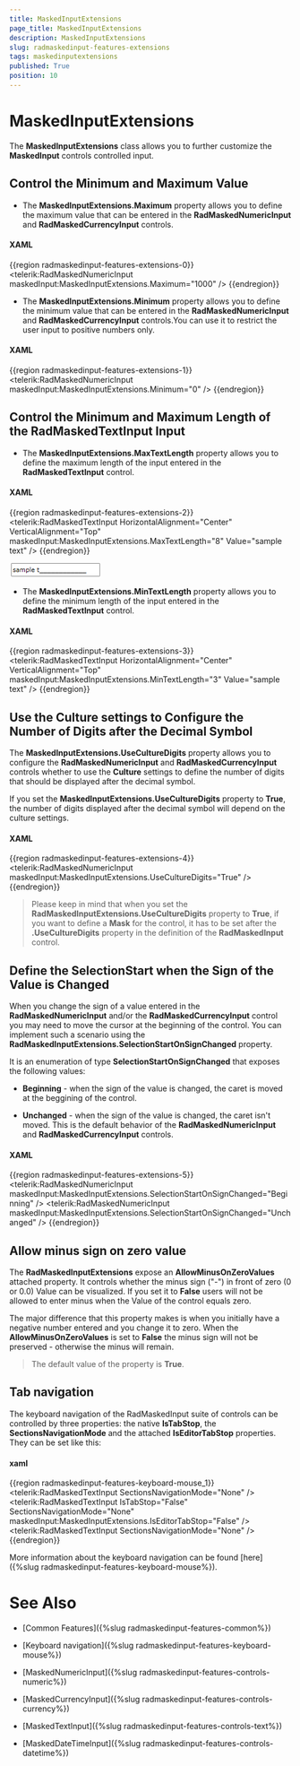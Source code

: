 ```yaml
---
title: MaskedInputExtensions
page_title: MaskedInputExtensions
description: MaskedInputExtensions
slug: radmaskedinput-features-extensions
tags: maskedinputextensions
published: True
position: 10
---
```


# MaskedInputExtensions



The __MaskedInputExtensions__ class allows you to further customize the __MaskedInput__ controls controlled input.
      

## Control the Minimum and Maximum Value

* The __MaskedInputExtensions.Maximum__ property allows you to define the maximum value that can be entered in the __RadMaskedNumericInput__ and __RadMaskedCurrencyInput__ controls.
            

#### __XAML__

{{region radmaskedinput-features-extensions-0}}
	<UserControl x:Class="MaskedInputSample.MainPage" 
	             xmlns="http://schemas.microsoft.com/winfx/2006/xaml/presentation"
	             xmlns:x="http://schemas.microsoft.com/winfx/2006/xaml"
	             xmlns:d="http://schemas.microsoft.com/expression/blend/2008"
	             xmlns:maskedInput="clr-namespace:Telerik.Windows.Controls.MaskedInput;assembly=Telerik.Windows.Controls.Input"
	             xmlns:mc="http://schemas.openxmlformats.org/markup-compatibility/2006"
	             xmlns:telerik="http://schemas.telerik.com/2008/xaml/presentation"
	             d:DesignHeight="300"
	             d:DesignWidth="400"
	             mc:Ignorable="d">
	    <telerik:RadMaskedNumericInput maskedInput:MaskedInputExtensions.Maximum="1000" />
	</UserControl>
	{{endregion}}



* The __MaskedInputExtensions.Minimum__ property allows you to define the minimum value that can be entered in the __RadMaskedNumericInput__ and __RadMaskedCurrencyInput__ controls.You can use it to restrict the user input to positive numbers only.
            

#### __XAML__

{{region radmaskedinput-features-extensions-1}}
	<UserControl x:Class="MaskedInputSample.MainPage" 
	             xmlns="http://schemas.microsoft.com/winfx/2006/xaml/presentation"
	             xmlns:x="http://schemas.microsoft.com/winfx/2006/xaml"
	             xmlns:d="http://schemas.microsoft.com/expression/blend/2008"
	             xmlns:maskedInput="clr-namespace:Telerik.Windows.Controls.MaskedInput;assembly=Telerik.Windows.Controls.Input"
	             xmlns:mc="http://schemas.openxmlformats.org/markup-compatibility/2006"
	             xmlns:telerik="http://schemas.telerik.com/2008/xaml/presentation"
	             d:DesignHeight="300"
	             d:DesignWidth="400"
	             mc:Ignorable="d">
	    <telerik:RadMaskedNumericInput maskedInput:MaskedInputExtensions.Minimum="0" />
	</UserControl>
	{{endregion}}



## Control the Minimum and Maximum Length of the RadMaskedTextInput Input

* The __MaskedInputExtensions.MaxTextLength__ property allows you to define the maximum length of the input entered in the __RadMaskedTextInput__ control.
            

#### __XAML__

{{region radmaskedinput-features-extensions-2}}
	<UserControl x:Class="MaskedInputSample.MainPage" 
	             xmlns="http://schemas.microsoft.com/winfx/2006/xaml/presentation"
	             xmlns:x="http://schemas.microsoft.com/winfx/2006/xaml"
	             xmlns:d="http://schemas.microsoft.com/expression/blend/2008"
	             xmlns:maskedInput="clr-namespace:Telerik.Windows.Controls.MaskedInput;assembly=Telerik.Windows.Controls.Input"
	             xmlns:mc="http://schemas.openxmlformats.org/markup-compatibility/2006"
	             xmlns:telerik="http://schemas.telerik.com/2008/xaml/presentation"
	             d:DesignHeight="300"
	             d:DesignWidth="400"
	             mc:Ignorable="d">
	    <telerik:RadMaskedTextInput HorizontalAlignment="Center" 
	                                VerticalAlignment="Top"
	                                maskedInput:MaskedInputExtensions.MaxTextLength="8"
	                                Value="sample text" />
	</UserControl>
	{{endregion}}

![radmaskedinput-features-extensions-max Length](images/radmaskedinput_features_extensions_maxLength.png)

* The __MaskedInputExtensions.MinTextLength__ property allows you to define the minimum length of the input entered in the __RadMaskedTextInput__ control.
            

#### __XAML__

{{region radmaskedinput-features-extensions-3}}
	<UserControl x:Class="MaskedInputSample.MainPage" 
	             xmlns="http://schemas.microsoft.com/winfx/2006/xaml/presentation"
	             xmlns:x="http://schemas.microsoft.com/winfx/2006/xaml"
	             xmlns:d="http://schemas.microsoft.com/expression/blend/2008"
	             xmlns:maskedInput="clr-namespace:Telerik.Windows.Controls.MaskedInput;assembly=Telerik.Windows.Controls.Input"
	             xmlns:mc="http://schemas.openxmlformats.org/markup-compatibility/2006"
	             xmlns:telerik="http://schemas.telerik.com/2008/xaml/presentation"
	             d:DesignHeight="300"
	             d:DesignWidth="400"
	             mc:Ignorable="d">
	    <telerik:RadMaskedTextInput HorizontalAlignment="Center" 
	                                VerticalAlignment="Top"
	                                maskedInput:MaskedInputExtensions.MinTextLength="3"
	                                Value="sample text" />
	</UserControl>
	{{endregion}}



## Use the Culture settings to Configure the Number of Digits after the Decimal Symbol

The __MaskedInputExtensions.UseCultureDigits__ property allows you to configure the __RadMaskedNumericInput__ and __RadMaskedCurrencyInput__ controls whether to use the __Culture__ settings to define the number of digits that should be displayed after the decimal symbol.
        

If you set the __MaskedInputExtensions.UseCultureDigits__ property to __True__, the number of digits displayed after the decimal symbol will depend on the culture settings.
        

#### __XAML__

{{region radmaskedinput-features-extensions-4}}
	<UserControl x:Class="MaskedInputSample.MainPage" 
	             xmlns="http://schemas.microsoft.com/winfx/2006/xaml/presentation"
	             xmlns:x="http://schemas.microsoft.com/winfx/2006/xaml"
	             xmlns:d="http://schemas.microsoft.com/expression/blend/2008"
	             xmlns:maskedInput="clr-namespace:Telerik.Windows.Controls.MaskedInput;assembly=Telerik.Windows.Controls.Input"
	             xmlns:mc="http://schemas.openxmlformats.org/markup-compatibility/2006"
	             xmlns:telerik="http://schemas.telerik.com/2008/xaml/presentation"
	             d:DesignHeight="300"
	             d:DesignWidth="400"
	             mc:Ignorable="d">
	<telerik:RadMaskedNumericInput maskedInput:MaskedInputExtensions.UseCultureDigits="True" />
	</UserControl>
	{{endregion}}



>Please keep in mind that when you set the __RadMaskedInputExtensions.UseCultureDigits__ property to __True__, if you want to define a __Mask__ for the control, it has to be set after the __.UseCultureDigits__ property in the definition of the __RadMaskedInput__ control.
          

## Define the SelectionStart when the Sign of the Value is Changed

When you change the sign of a value entered in the __RadMaskedNumericInput__ and/or the __RadMaskedCurrencyInput__ control you may need to move the cursor at the beginning of the control. You can implement such a scenario using the  __RadMaskedInputExtensions.SelectionStartOnSignChanged__ property.
        

It is an enumeration of type __SelectionStartOnSignChanged__ that exposes the following values:
        

* __Beginning__ - when the sign of the value is changed, the caret is moved at the beggining of the control.
            

* __Unchanged__ - when the sign of the value is changed, the caret isn't moved. This is the default behavior of the __RadMaskedNumericInput__ and __RadMaskedCurrencyInput__ controls.
            

#### __XAML__

{{region radmaskedinput-features-extensions-5}}
	<UserControl x:Class="MaskedInputSample.MainPage" 
	             xmlns="http://schemas.microsoft.com/winfx/2006/xaml/presentation"
	             xmlns:x="http://schemas.microsoft.com/winfx/2006/xaml"
	             xmlns:d="http://schemas.microsoft.com/expression/blend/2008"
	             xmlns:maskedInput="clr-namespace:Telerik.Windows.Controls.MaskedInput;assembly=Telerik.Windows.Controls.Input"
	             xmlns:mc="http://schemas.openxmlformats.org/markup-compatibility/2006"
	             xmlns:telerik="http://schemas.telerik.com/2008/xaml/presentation"
	             d:DesignHeight="300"
	             d:DesignWidth="400"
	             mc:Ignorable="d">
	    <StackPanel Background="White">
	        <telerik:RadMaskedNumericInput maskedInput:MaskedInputExtensions.SelectionStartOnSignChanged="Beginning" />
	        <telerik:RadMaskedNumericInput maskedInput:MaskedInputExtensions.SelectionStartOnSignChanged="Unchanged" />
	    </StackPanel>
	</UserControl>
	{{endregion}}



## Allow minus sign on zero value

The __RadMaskedInputExtensions__ expose an __AllowMinusOnZeroValues__ attached property. It controls whether the minus sign ("-") in front of zero (0 or 0.0) Value can be visualized. If you set it to __False__ users will not be allowed to enter minus when the Value of the control equals zero.
        

The major difference that this property makes is when you initially have a negative number entered and you change it to zero. When the __AllowMinusOnZeroValues__ is set to __False__ the minus sign will not be preserved - otherwise the minus will remain.
        

>The default value of the property is __True__.
          

## Tab navigation

The keyboard navigation of the RadMaskedInput suite of controls can be controlled by three properties: the native __IsTabStop__, the __SectionsNavigationMode__ and the attached __IsEditorTabStop__ properties. They can be set like this:
        

#### __xaml__

{{region radmaskedinput-features-keyboard-mouse_1}}
	<UserControl x:Class="MaskedInput_SL.MainPage"
	            xmlns="http://schemas.microsoft.com/winfx/2006/xaml/presentation"
	            xmlns:x="http://schemas.microsoft.com/winfx/2006/xaml"
	            xmlns:maskedInput="clr-namespace:Telerik.Windows.Controls.MaskedInput;assembly=Telerik.Windows.Controls.Input"
	            xmlns:telerik="http://schemas.telerik.com/2008/xaml/presentation">
	<StackPanel>
	    <telerik:RadMaskedTextInput SectionsNavigationMode="None" />
	    <telerik:RadMaskedTextInput IsTabStop="False"
	                                SectionsNavigationMode="None"
	                                maskedInput:MaskedInputExtensions.IsEditorTabStop="False" />
	    <telerik:RadMaskedTextInput SectionsNavigationMode="None" />
	</StackPanel>
	</UserControl>
	{{endregion}}



More information about the keyboard navigation can be found [here]({%slug radmaskedinput-features-keyboard-mouse%}).
        

# See Also

 * [Common Features]({%slug radmaskedinput-features-common%})

 * [Keyboard navigation]({%slug radmaskedinput-features-keyboard-mouse%})

 * [MaskedNumericInput]({%slug radmaskedinput-features-controls-numeric%})

 * [MaskedCurrencyInput]({%slug radmaskedinput-features-controls-currency%})

 * [MaskedTextInput]({%slug radmaskedinput-features-controls-text%})

 * [MaskedDateTimeInput]({%slug radmaskedinput-features-controls-datetime%})
